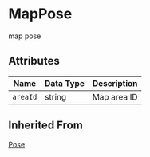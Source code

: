 # MapPose

map pose

## Attributes

| Name | Data Type | Description |
| -------- | -------- | ------------ |
| `areaId` | string | Map area ID |

## Inherited From

[Pose](#Define-Pose)
